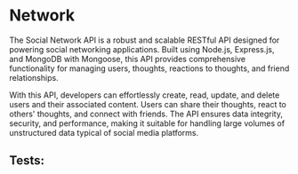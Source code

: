 # Network

The Social Network API is a robust and scalable RESTful API designed for powering social networking applications. Built using Node.js, Express.js, and MongoDB with Mongoose, this API provides comprehensive functionality for managing users, thoughts, reactions to thoughts, and friend relationships.

With this API, developers can effortlessly create, read, update, and delete users and their associated content. Users can share their thoughts, react to others' thoughts, and connect with friends. The API ensures data integrity, security, and performance, making it suitable for handling large volumes of unstructured data typical of social media platforms.

## Tests: